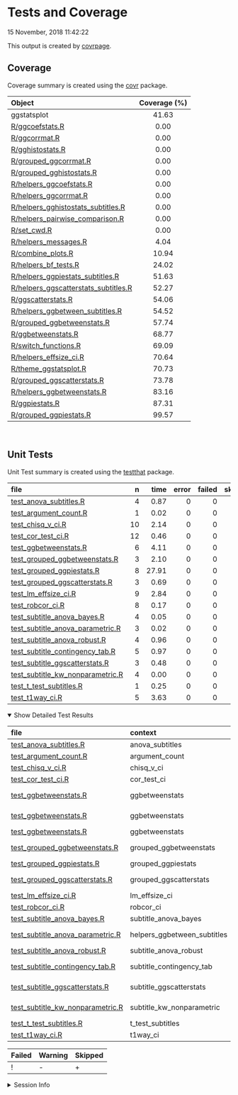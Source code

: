 Tests and Coverage
================
15 November, 2018 11:42:22

This output is created by
[covrpage](https://github.com/yonicd/covrpage).

## Coverage

Coverage summary is created using the
[covr](https://github.com/r-lib/covr)
package.

| Object                                                                            | Coverage (%) |
| :-------------------------------------------------------------------------------- | :----------: |
| ggstatsplot                                                                       |    41.63     |
| [R/ggcoefstats.R](../R/ggcoefstats.R)                                             |     0.00     |
| [R/ggcorrmat.R](../R/ggcorrmat.R)                                                 |     0.00     |
| [R/gghistostats.R](../R/gghistostats.R)                                           |     0.00     |
| [R/grouped\_ggcorrmat.R](../R/grouped_ggcorrmat.R)                                |     0.00     |
| [R/grouped\_gghistostats.R](../R/grouped_gghistostats.R)                          |     0.00     |
| [R/helpers\_ggcoefstats.R](../R/helpers_ggcoefstats.R)                            |     0.00     |
| [R/helpers\_ggcorrmat.R](../R/helpers_ggcorrmat.R)                                |     0.00     |
| [R/helpers\_gghistostats\_subtitles.R](../R/helpers_gghistostats_subtitles.R)     |     0.00     |
| [R/helpers\_pairwise\_comparison.R](../R/helpers_pairwise_comparison.R)           |     0.00     |
| [R/set\_cwd.R](../R/set_cwd.R)                                                    |     0.00     |
| [R/helpers\_messages.R](../R/helpers_messages.R)                                  |     4.04     |
| [R/combine\_plots.R](../R/combine_plots.R)                                        |    10.94     |
| [R/helpers\_bf\_tests.R](../R/helpers_bf_tests.R)                                 |    24.02     |
| [R/helpers\_ggpiestats\_subtitles.R](../R/helpers_ggpiestats_subtitles.R)         |    51.63     |
| [R/helpers\_ggscatterstats\_subtitles.R](../R/helpers_ggscatterstats_subtitles.R) |    52.27     |
| [R/ggscatterstats.R](../R/ggscatterstats.R)                                       |    54.06     |
| [R/helpers\_ggbetween\_subtitles.R](../R/helpers_ggbetween_subtitles.R)           |    54.52     |
| [R/grouped\_ggbetweenstats.R](../R/grouped_ggbetweenstats.R)                      |    57.74     |
| [R/ggbetweenstats.R](../R/ggbetweenstats.R)                                       |    68.77     |
| [R/switch\_functions.R](../R/switch_functions.R)                                  |    69.09     |
| [R/helpers\_effsize\_ci.R](../R/helpers_effsize_ci.R)                             |    70.64     |
| [R/theme\_ggstatsplot.R](../R/theme_ggstatsplot.R)                                |    70.73     |
| [R/grouped\_ggscatterstats.R](../R/grouped_ggscatterstats.R)                      |    73.78     |
| [R/helpers\_ggbetweenstats.R](../R/helpers_ggbetweenstats.R)                      |    83.16     |
| [R/ggpiestats.R](../R/ggpiestats.R)                                               |    87.31     |
| [R/grouped\_ggpiestats.R](../R/grouped_ggpiestats.R)                              |    99.57     |

<br>

## Unit Tests

Unit Test summary is created using the
[testthat](https://github.com/r-lib/testthat)
package.

| file                                                                             |  n |  time | error | failed | skipped | warning | icon |
| :------------------------------------------------------------------------------- | -: | ----: | ----: | -----: | ------: | ------: | :--- |
| [test\_anova\_subtitles.R](testthat/test_anova_subtitles.R)                      |  4 |  0.87 |     0 |      0 |       0 |       0 |      |
| [test\_argument\_count.R](testthat/test_argument_count.R)                        |  1 |  0.02 |     0 |      0 |       0 |       0 |      |
| [test\_chisq\_v\_ci.R](testthat/test_chisq_v_ci.R)                               | 10 |  2.14 |     0 |      0 |       0 |       0 |      |
| [test\_cor\_test\_ci.R](testthat/test_cor_test_ci.R)                             | 12 |  0.46 |     0 |      0 |       0 |       0 |      |
| [test\_ggbetweenstats.R](testthat/test_ggbetweenstats.R)                         |  6 |  4.11 |     0 |      0 |       1 |       1 | \+-  |
| [test\_grouped\_ggbetweenstats.R](testthat/test_grouped_ggbetweenstats.R)        |  3 |  2.10 |     0 |      0 |       0 |       0 |      |
| [test\_grouped\_ggpiestats.R](testthat/test_grouped_ggpiestats.R)                |  8 | 27.91 |     0 |      0 |       0 |       0 |      |
| [test\_grouped\_ggscatterstats.R](testthat/test_grouped_ggscatterstats.R)        |  3 |  0.69 |     0 |      0 |       0 |       0 |      |
| [test\_lm\_effsize\_ci.R](testthat/test_lm_effsize_ci.R)                         |  9 |  2.84 |     0 |      0 |       0 |       0 |      |
| [test\_robcor\_ci.R](testthat/test_robcor_ci.R)                                  |  8 |  0.17 |     0 |      0 |       0 |       0 |      |
| [test\_subtitle\_anova\_bayes.R](testthat/test_subtitle_anova_bayes.R)           |  4 |  0.05 |     0 |      0 |       0 |       0 |      |
| [test\_subtitle\_anova\_parametric.R](testthat/test_subtitle_anova_parametric.R) |  3 |  0.02 |     0 |      0 |       0 |       0 |      |
| [test\_subtitle\_anova\_robust.R](testthat/test_subtitle_anova_robust.R)         |  4 |  0.96 |     0 |      0 |       0 |       0 |      |
| [test\_subtitle\_contingency\_tab.R](testthat/test_subtitle_contingency_tab.R)   |  5 |  0.97 |     0 |      0 |       0 |       0 |      |
| [test\_subtitle\_ggscatterstats.R](testthat/test_subtitle_ggscatterstats.R)      |  3 |  0.48 |     0 |      0 |       0 |       0 |      |
| [test\_subtitle\_kw\_nonparametric.R](testthat/test_subtitle_kw_nonparametric.R) |  4 |  0.00 |     0 |      0 |       0 |       0 |      |
| [test\_t\_test\_subtitles.R](testthat/test_t_test_subtitles.R)                   |  1 |  0.25 |     0 |      0 |       0 |       0 |      |
| [test\_t1way\_ci.R](testthat/test_t1way_ci.R)                                    |  5 |  3.63 |     0 |      0 |       0 |       0 |      |

<details open>

<summary> Show Detailed Test Results
</summary>

| file                                                                                     | context                       | test                                       | status  |  n |  time | icon |
| :--------------------------------------------------------------------------------------- | :---------------------------- | :----------------------------------------- | :------ | -: | ----: | :--- |
| [test\_anova\_subtitles.R](testthat/test_anova_subtitles.R#L32_L35)                      | anova\_subtitles              | anova subtitles work                       | PASS    |  4 |  0.87 |      |
| [test\_argument\_count.R](testthat/test_argument_count.R#L56_L59)                        | argument\_count               | argument\_count is correct                 | PASS    |  1 |  0.02 |      |
| [test\_chisq\_v\_ci.R](testthat/test_chisq_v_ci.R#L46_L50)                               | chisq\_v\_ci                  | chisq\_v\_ci works                         | PASS    | 10 |  2.14 |      |
| [test\_cor\_test\_ci.R](testthat/test_cor_test_ci.R#L45_L49)                             | cor\_test\_ci                 | cor\_test\_ci works                        | PASS    | 12 |  0.46 |      |
| [test\_ggbetweenstats.R](testthat/test_ggbetweenstats.R#L9_L16)                          | ggbetweenstats                | error when x and outlier.label are same    | PASS    |  1 |  0.01 |      |
| [test\_ggbetweenstats.R](testthat/test_ggbetweenstats.R#L26_L36)                         | ggbetweenstats                | outlier.labeling works across vector types | PASS    |  3 |  2.81 |      |
| [test\_ggbetweenstats.R](testthat/test_ggbetweenstats.R#L90_L93)                         | ggbetweenstats                | ggbetweenstats works                       | WARNING |  2 |  1.29 | \-   |
| [test\_grouped\_ggbetweenstats.R](testthat/test_grouped_ggbetweenstats.R#L12_L27)        | grouped\_ggbetweenstats       | grouping.var works across vector types     | PASS    |  3 |  2.10 |      |
| [test\_grouped\_ggpiestats.R](testthat/test_grouped_ggpiestats.R#L13_L21)                | grouped\_ggpiestats           | grouped\_ggpiestats works                  | PASS    |  8 | 27.91 |      |
| [test\_grouped\_ggscatterstats.R](testthat/test_grouped_ggscatterstats.R#L9_L17)         | grouped\_ggscatterstats       | grouped\_ggscatterstats works              | PASS    |  3 |  0.69 |      |
| [test\_lm\_effsize\_ci.R](testthat/test_lm_effsize_ci.R#L67_L71)                         | lm\_effsize\_ci               | lm\_effsize\_ci works                      | PASS    |  9 |  2.84 |      |
| [test\_robcor\_ci.R](testthat/test_robcor_ci.R#L39_L43)                                  | robcor\_ci                    | robcor\_ci works                           | PASS    |  8 |  0.17 |      |
| [test\_subtitle\_anova\_bayes.R](testthat/test_subtitle_anova_bayes.R#L51_L54)           | subtitle\_anova\_bayes        | subtitle\_anova\_bayes works               | PASS    |  4 |  0.05 |      |
| [test\_subtitle\_anova\_parametric.R](testthat/test_subtitle_anova_parametric.R#L53_L56) | helpers\_ggbetween\_subtitles | helpers\_ggbetween\_subtitles works        | PASS    |  3 |  0.02 |      |
| [test\_subtitle\_anova\_robust.R](testthat/test_subtitle_anova_robust.R#L52_L55)         | subtitle\_anova\_robust       | subtitle\_anova\_robust works              | PASS    |  4 |  0.96 |      |
| [test\_subtitle\_contingency\_tab.R](testthat/test_subtitle_contingency_tab.R#L55_L58)   | subtitle\_contingency\_tab    | subtitle\_contingency\_tab works           | PASS    |  5 |  0.97 |      |
| [test\_subtitle\_ggscatterstats.R](testthat/test_subtitle_ggscatterstats.R#L46)          | subtitle\_ggscatterstats      | subtitle\_ggscatterstats works             | PASS    |  3 |  0.48 |      |
| [test\_subtitle\_kw\_nonparametric.R](testthat/test_subtitle_kw_nonparametric.R#L40_L43) | subtitle\_kw\_nonparametric   | subtitle\_kw\_nonparametric works          | PASS    |  4 |  0.00 |      |
| [test\_t\_test\_subtitles.R](testthat/test_t_test_subtitles.R#L43_L47)                   | t\_test\_subtitles            | t-test subtitles work                      | PASS    |  1 |  0.25 |      |
| [test\_t1way\_ci.R](testthat/test_t1way_ci.R#L57)                                        | t1way\_ci                     | t1way\_ci works                            | PASS    |  5 |  3.63 |      |

| Failed | Warning | Skipped |
| :----- | :------ | :------ |
| \!     | \-      | \+      |

</details>

<details>

<summary> Session Info </summary>

| Field    | Value                                              |
| :------- | :------------------------------------------------- |
| Version  | R Under development (unstable) (2018-10-20 r75474) |
| Platform | x86\_64-w64-mingw32/x64 (64-bit)                   |
| Running  | Windows \>= 8 x64 (build 9200)                     |
| Language | English\_United States                             |
| Timezone | America/New\_York                                  |

| Package  | Version |
| :------- | :------ |
| testthat | 2.0.1   |
| covr     | 3.2.1   |
| covrpage | 0.0.65  |

</details>

<!--- Final Status : skipped/warning --->
